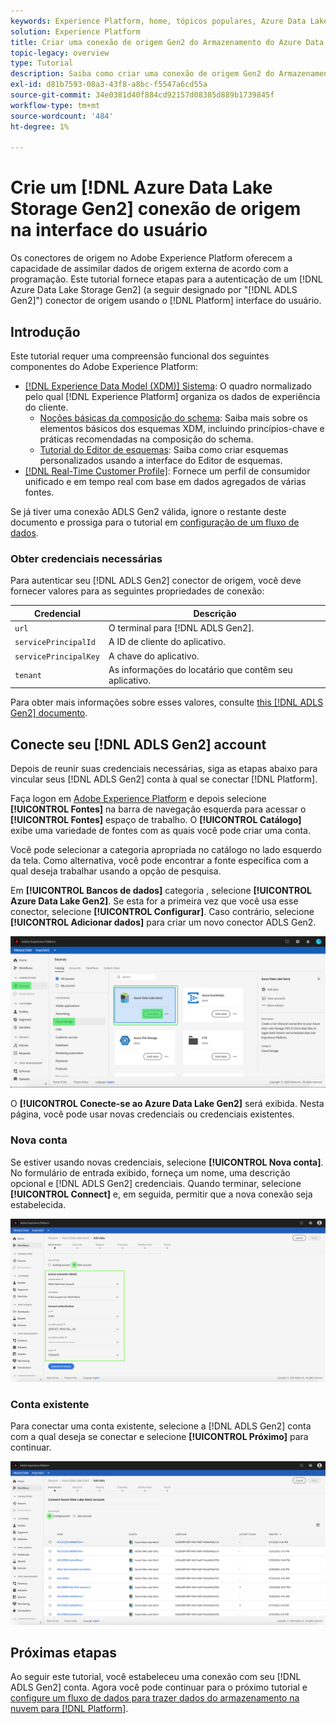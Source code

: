 ```yaml
---
keywords: Experience Platform, home, tópicos populares, Azure Data Lake Storage Gen2, ADLS Gen2, adls gen2, conector adls
solution: Experience Platform
title: Criar uma conexão de origem Gen2 do Armazenamento do Azure Data Lake na interface do usuário
topic-legacy: overview
type: Tutorial
description: Saiba como criar uma conexão de origem Gen2 do Armazenamento do Azure Data Lake usando a interface do usuário do Adobe Experience Platform.
exl-id: d81b7593-08a3-43f8-a8bc-f5547a6cd55a
source-git-commit: 34e0381d40f884cd92157d08385d889b1739845f
workflow-type: tm+mt
source-wordcount: '484'
ht-degree: 1%

---
```


# Crie um [!DNL Azure Data Lake Storage Gen2] conexão de origem na interface do usuário

Os conectores de origem no Adobe Experience Platform oferecem a capacidade de assimilar dados de origem externa de acordo com a programação. Este tutorial fornece etapas para a autenticação de um [!DNL Azure Data Lake Storage Gen2] (a seguir designado por &quot;[!DNL ADLS Gen2]&quot;) conector de origem usando o [!DNL Platform] interface do usuário.

## Introdução

Este tutorial requer uma compreensão funcional dos seguintes componentes do Adobe Experience Platform:

- [[!DNL Experience Data Model (XDM)] Sistema](../../../../../xdm/home.md): O quadro normalizado pelo qual [!DNL Experience Platform] organiza os dados de experiência do cliente.
   - [Noções básicas da composição do schema](../../../../../xdm/schema/composition.md): Saiba mais sobre os elementos básicos dos esquemas XDM, incluindo princípios-chave e práticas recomendadas na composição do schema.
   - [Tutorial do Editor de esquemas](../../../../../xdm/tutorials/create-schema-ui.md): Saiba como criar esquemas personalizados usando a interface do Editor de esquemas.
- [[!DNL Real-Time Customer Profile]](../../../../../profile/home.md): Fornece um perfil de consumidor unificado e em tempo real com base em dados agregados de várias fontes.

Se já tiver uma conexão ADLS Gen2 válida, ignore o restante deste documento e prossiga para o tutorial em [configuração de um fluxo de dados](../../dataflow/batch/cloud-storage.md).

### Obter credenciais necessárias

Para autenticar seu [!DNL ADLS Gen2] conector de origem, você deve fornecer valores para as seguintes propriedades de conexão:

| Credencial | Descrição |
| ---------- | ----------- |
| `url` | O terminal para [!DNL ADLS Gen2]. |
| `servicePrincipalId` | A ID de cliente do aplicativo. |
| `servicePrincipalKey` | A chave do aplicativo. |
| `tenant` | As informações do locatário que contêm seu aplicativo. |

Para obter mais informações sobre esses valores, consulte [this [!DNL ADLS Gen2] documento](https://docs.microsoft.com/en-us/azure/data-factory/connector-azure-data-lake-storage).

## Conecte seu [!DNL ADLS Gen2] account

Depois de reunir suas credenciais necessárias, siga as etapas abaixo para vincular seus [!DNL ADLS Gen2] conta à qual se conectar [!DNL Platform].

Faça logon em [Adobe Experience Platform](https://platform.adobe.com) e depois selecione **[!UICONTROL Fontes]** na barra de navegação esquerda para acessar o **[!UICONTROL Fontes]** espaço de trabalho. O **[!UICONTROL Catálogo]** exibe uma variedade de fontes com as quais você pode criar uma conta.

Você pode selecionar a categoria apropriada no catálogo no lado esquerdo da tela. Como alternativa, você pode encontrar a fonte específica com a qual deseja trabalhar usando a opção de pesquisa.

Em **[!UICONTROL Bancos de dados]** categoria , selecione **[!UICONTROL Azure Data Lake Gen2]**. Se esta for a primeira vez que você usa esse conector, selecione **[!UICONTROL Configurar]**. Caso contrário, selecione **[!UICONTROL Adicionar dados]** para criar um novo conector ADLS Gen2.

![](../../../../images/tutorials/create/adls-gen2/catalog.png)

O **[!UICONTROL Conecte-se ao Azure Data Lake Gen2]** será exibida. Nesta página, você pode usar novas credenciais ou credenciais existentes.

### Nova conta

Se estiver usando novas credenciais, selecione **[!UICONTROL Nova conta]**. No formulário de entrada exibido, forneça um nome, uma descrição opcional e [!DNL ADLS Gen2] credenciais. Quando terminar, selecione **[!UICONTROL Connect]** e, em seguida, permitir que a nova conexão seja estabelecida.

![](../../../../images/tutorials/create/adls-gen2/connect.png)

### Conta existente

Para conectar uma conta existente, selecione a [!DNL ADLS Gen2] conta com a qual deseja se conectar e selecione **[!UICONTROL Próximo]** para continuar.

![](../../../../images/tutorials/create/adls-gen2/existing.png)

## Próximas etapas

Ao seguir este tutorial, você estabeleceu uma conexão com seu [!DNL ADLS Gen2] conta. Agora você pode continuar para o próximo tutorial e [configure um fluxo de dados para trazer dados do armazenamento na nuvem para [!DNL Platform]](../../dataflow/batch/cloud-storage.md).
